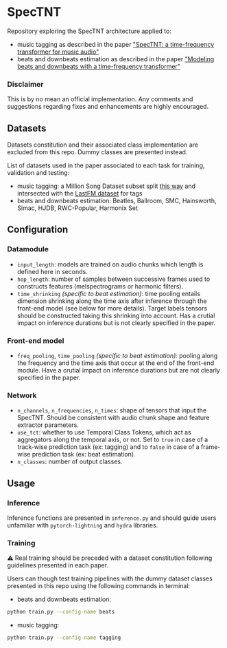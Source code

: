 # SpecTNT

Repository exploring the SpecTNT architecture applied to:
- music tagging as described in the paper ["SpecTNT: a time-frequency transformer for music audio"](https://arxiv.org/abs/2110.09127)
- beats and downbeats estimation as described in the paper ["Modeling beats and downbeats with a time-frequency transformer"](https://arxiv.org/abs/2205.14701)

### Disclaimer

This is by no mean an official implementation. Any comments and suggestions regarding fixes and enhancements are highly encouraged. 

## Datasets

Datasets constitution and their associated class implementation are excluded from this repo. Dummy classes are presented instead.

List of datasets used in the paper associated to each task for training, validation and testing:
- music tagging: a Million Song Dataset subset split [this way](https://github.com/minzwon/semi-supervised-music-tagging-transformer/blob/master/data/splits/msd_splits.tsv) and intersected with the [LastFM dataset](http://millionsongdataset.com/lastfm/) for tags
- beats and downbeats estimation: Beatles, Ballroom, SMC, Hainsworth, Simac, HJDB, RWC-Popular, Harmonix Set

## Configuration

### Datamodule
- `input_length`: models are trained on audio chunks which length is defined here in seconds. 
- `hop_length`: number of samples between successive frames used to constructs features (melspectrograms or harmonic filters).
- `time_shrinking` *(specific to beat estimation)*: time pooling entails dimension shrinking along the time axis after inference through the front-end model (see below for more details). Target labels tensors should be constructed taking this shrinking into account. Has a crutial impact on inference durations but is not clearly specified in the paper.

### Front-end model
- `freq_pooling`, `time_pooling` *(specific to beat estimation)*: pooling along the frequency and the time axis that occur at the end of the front-end module. Have a crutial impact on inference durations but are not clearly specified in the paper.

### Network
- `n_channels`, `n_frequencies`, `n_times`: shape of tensors that input the SpecTNT. Should be consistent with audio chunk shape and feature extractor parameters.
- `use_tct`: whether to use Temporal Class Tokens, which act as aggregators along the temporal axis, or not. Set to `true` in case of a track-wise prediction task (ex: tagging) and to `false` in case of a frame-wise prediction task (ex: beat estimation).
- `n_classes`: number of output classes. 

## Usage

### Inference
Inference functions are presented in `inference.py` and should guide users unfamiliar with `pytorch-lightning` and `hydra` libraries.  

### Training
:warning: Real training should be preceded with a dataset constitution following guidelines presented in each paper. 

Users can though test training pipelines with the dummy dataset classes presented in this repo using the following commands in terminal:
- beats and downbeats estimation:
```bash
python train.py --config-name beats
```
- music tagging:
```bash
python train.py --config-name tagging
```
